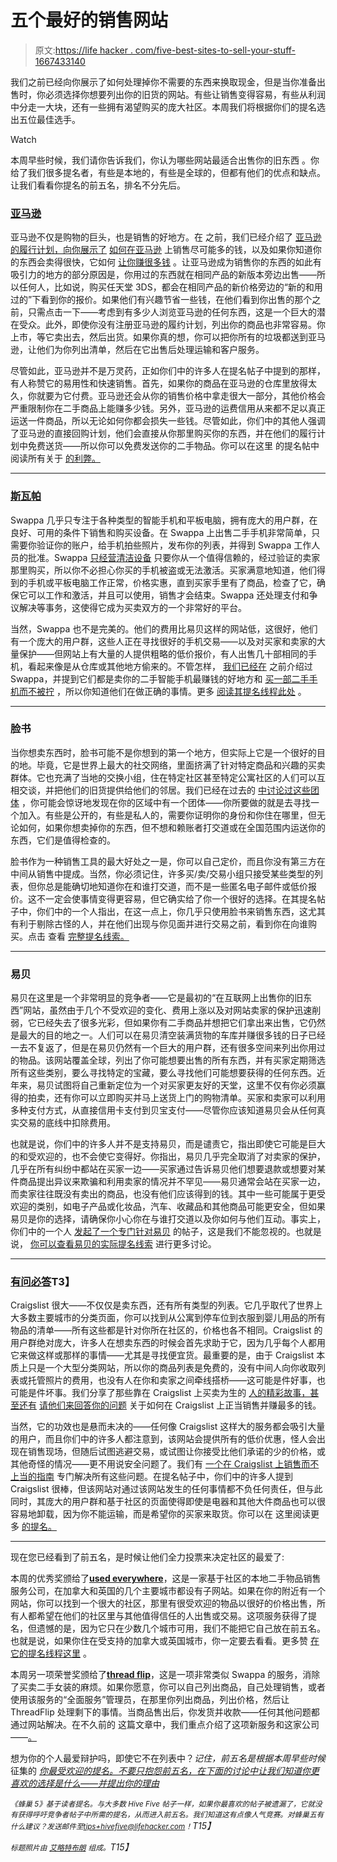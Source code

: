 # 五个最好的销售网站

> 原文:[https://life hacker . com/five-best-sites-to-sell-your-stuff-1667433140](https://lifehacker.com/five-best-sites-to-sell-your-stuff-1667433140)

我们之前已经向你展示了如何处理掉你不需要的东西来换取现金，但是当你准备出售时，你必须选择你想要列出你的旧货的网站。有些让销售变得容易，有些从利润中分走一大块，还有一些拥有渴望购买的庞大社区。本周我们将根据你们的提名选出五位最佳选手。

Watch

本周早些时候，我们请你告诉我们，你认为哪些网站最适合出售你的旧东西 。你给了我们很多提名者，有些是本地的，有些是全球的，但都有他们的优点和缺点。让我们看看你提名的前五名，排名不分先后。

### [亚马逊](http://amazon.com/?asc_campaign=InlineText&asc_refurl=https://lifehacker.com/five-best-sites-to-sell-your-stuff-1667433140&asc_source=&tag=kinjalifehackerlink-20)

亚马逊不仅是购物的巨头，也是销售的好地方。在 之前，我们已经介绍了 [亚马逊的履行计划，向你展示了](https://lifehacker.com/how-to-sell-your-excess-crap-for-cash-in-just-a-few-hou-5887412) [如何在亚马逊](http://lifehacker.com/how-to-get-the-most-money-selling-your-used-stuff-on-am-1476703887) 上销售尽可能多的钱，以及如果你知道你的东西会卖得很快，它如何 [让你赚很多钱](http://lifehacker.com/sell-your-used-junk-for-more-money-by-letting-amazon-st-1455378097) 。让亚马逊成为销售你的东西的如此有吸引力的地方的部分原因是，你用过的东西就在相同产品的新版本旁边出售——所以任何人，比如说，购买任天堂 3DS，都会在相同产品的新价格旁边的“新的和用过的”下看到你的报价。如果他们有兴趣节省一些钱，在他们看到你出售的那个之前，只需点击一下——考虑到有多少人浏览亚马逊的任何东西，这是一个巨大的潜在受众。此外，即使你没有注册亚马逊的履约计划，列出你的商品也非常容易。你上市，等它卖出去，然后出货。如果你真的想，你可以把你所有的垃圾都送到亚马逊，让他们为你列出清单，然后在它出售后处理运输和客户服务。

尽管如此，亚马逊并不是万灵药，正如你们中的许多人在提名帖子中提到的那样，有人称赞它的易用性和快速销售。首先，如果你的商品在亚马逊的仓库里放得太久，你就要为它付费。亚马逊还会从你的销售价格中拿走很大一部分，其他价格会严重限制你在二手商品上能赚多少钱。另外，亚马逊的运费信用从来都不足以真正运送一件商品，所以无论如何你都会损失一些钱。尽管如此，你们中的其他人强调了亚马逊的直接回购计划，他们会直接从你那里购买你的东西，并在他们的履行计划中免费送货——所以你可以免费发送你的二手物品。你可以在这里 的提名帖中阅读所有关于 [的利弊。](http://lifehacker.com/vote-amazon-why-direct-buy-back-amazon-will-buy-some-1666638927)

* * *

### [斯瓦帕](http://swappa.com/)

Swappa 几乎只专注于各种类型的智能手机和平板电脑，拥有庞大的用户群，在良好、可用的条件下销售和购买设备。在 Swappa 上出售二手手机非常简单，只需要你验证你的账户，给手机拍些照片，发布你的列表，并得到 Swappa 工作人员的批准。Swappa [只经营清洁设备](https://lifehacker.com/how-can-i-avoid-buying-a-stolen-phone-1485785360) 只要你从一个值得信赖的，经过验证的卖家那里购买，所以你不必担心你买的手机被盗或无法激活。买家满意地知道，他们得到的手机或平板电脑工作正常，价格实惠，直到买家手里有了商品，检查了它，确保它可以工作和激活，并且可以使用，销售才会结束。Swappa 还处理支付和争议解决等事务，这使得它成为买卖双方的一个非常好的平台。

当然，Swappa 也不是完美的。他们的费用比易贝这样的网站低，这很好，他们有一个庞大的用户群，这些人正在寻找很好的手机交易——以及对买家和卖家的大量保护——但网站上有大量的人提供粗略的低价报价，有人出售几十部相同的手机，看起来像是从仓库或其他地方偷来的。不管怎样， [我们已经在](https://lifehacker.com/swappa-is-a-simple-hassle-free-place-to-buy-and-sell-u-5751364) 之前介绍过 Swappa，并提到它们都是卖你的二手智能手机最赚钱的好地方和 [买一部二手手机而不被拧](http://lifehacker.com/how-to-buy-a-used-smartphone-without-getting-screwed-1560779463) ，所以你知道他们在做正确的事情。更多 [阅读其提名线程此处](http://lifehacker.com/http-swappa-com-for-selling-or-buying-used-cellpho-1666651837) 。

* * *

### 脸书

当你想卖东西时，脸书可能不是你想到的第一个地方，但实际上它是一个很好的目的地。毕竟，它是世界上最大的社交网络，里面挤满了针对特定商品和兴趣的买卖群体。它也充满了当地的交换小组，住在特定社区甚至特定公寓社区的人们可以互相交谈，并把他们的旧货提供给他们的邻居。我们已经在过去的 [中讨论过这些团体](https://lifehacker.com/sell-your-used-stuff-for-cash-on-facebook-for-hassle-fr-5983529) ，你可能会惊讶地发现在你的区域中有一个团体——你所要做的就是去寻找一个加入。有些是公开的，有些是私人的，需要你证明你的身份和你住在哪里，但无论如何，如果你想卖掉你的东西，但不想和赖账者打交道或在全国范围内运送你的东西，它们是值得检查的。

脸书作为一种销售工具的最大好处之一是，你可以自己定价，而且你没有第三方在中间从销售中提成。当然，你必须记住，许多买/卖/交易小组只接受某些类型的列表，但你总是能确切地知道你在和谁打交道，而不是一些匿名电子邮件或低价报价。这不一定会使事情变得更容易，但它确实给了你一个很好的选择。在其提名帖子中，你们中的一个人指出，在这一点上，你几乎只使用脸书来销售东西，这尤其有利于剔除古怪的人，并在他们出现与你见面并进行交易之前，看到你在向谁购买。点击 查看 [完整提名线索。](http://lifehacker.com/vote-facebook-why-honestly-i-dont-use-facebook-for-m-1666672806)

* * *

### 易贝

易贝在这里是一个非常明显的竞争者——它是最初的“在互联网上出售你的旧东西”网站，虽然由于几个不受欢迎的变化、费用上涨以及对网站卖家的保护迅速削弱，它已经失去了很多光彩，但如果你有二手商品并想把它们拿出来出售，它仍然是最大的目的地之一。人们可以在易贝清空装满货物的车库并赚很多钱的日子已经一去不复返了，但是在易贝仍然有一个巨大的用户群，还有很多空间来列出你用过的物品。该网站覆盖全球，列出了你可能想要出售的所有东西，并有买家定期筛选所有这些类别，要么寻找特定的宝藏，要么寻找他们可能想要获得的任何东西。近年来，易贝试图将自己重新定位为一个对买家更友好的天堂，这里不仅有你必须赢得的拍卖，还有你可以立即购买并马上送货上门的购物清单。买家和卖家可以利用多种支付方式，从直接信用卡支付到贝宝支付——尽管你应该知道易贝会从任何真实交易的底线中扣除费用。

也就是说，你们中的许多人并不是支持易贝，而是谴责它，指出即使它可能是巨大的和受欢迎的，也不会使它变得好。你指出，易贝几乎完全取消了对卖家的保护，几乎在所有纠纷中都站在买家一边——买家通过告诉易贝他们想要退款或想要对某件商品提出异议来欺骗和利用卖家的情况并不罕见——易贝通常会站在买家一边，而卖家往往既没有卖出的商品，也没有他们应该得到的钱。其中一些可能属于更受欢迎的类别，如电子产品或化妆品，汽车、收藏品和其他商品可能更安全，但如果易贝是你的选择，请确保你小心你在与谁打交道以及你如何与他们互动。事实上，你们中的一个人 [发起了一个专门针对易贝](http://lifehacker.com/not-ebay-they-are-so-pro-buyer-that-scammers-can-take-1666653142) 的帖子，这是我们不能忽视的。也就是说， [你可以查看易贝的实际提名线索](http://lifehacker.com/why-huge-global-reach-and-great-controls-for-selling-m-1666649796) 进行更多讨论。

* * *

### [有问必答](http://craigslist.org/)T3】

Craigslist 很大——不仅仅是卖东西，还有所有类型的列表。它几乎取代了世界上大多数主要城市的分类页面，你可以找到从公寓到停车位到衣服到婴儿用品的所有物品的清单——所有这些都是针对你所在社区的，价格也各不相同。Craigslist 的用户群绝对庞大，许多人在想卖东西的时候会首先求助于它，因为几乎每个人都用它来做这样或那样的事情——尤其是寻找便宜货。最重要的是，由于 Craigslist 本质上只是一个大型分类网站，所以你的商品列表是免费的，没有中间人向你收取列表或托管照片的费用，也没有人在你和卖家之间牵线搭桥——这可能是件好事，也可能是件坏事。我们分享了那些靠在 Craigslist 上买卖为生的 [人的精彩故事，甚至还有](https://lifehacker.com/how-i-earn-my-living-buying-and-selling-appliances-on-c-555205905) [请他们来回答你的问题](http://lifehacker.com/ask-an-expert-all-about-buying-and-selling-on-craigsli-633197024) 关于如何在 Craigslist 上正当销售并赚最多的钱。

当然，它的功效也是悬而未决的——任何像 Craigslist 这样大的服务都会吸引大量的用户，而且你们中的许多人都注意到，该网站会提供所有的低价优惠，怪人会出现在销售现场，但随后试图逃避交易，或试图让你接受比他们承诺的少的价格，或其他奇怪的情况——更不用说安全问题了。我们有 [一个在 Craigslist 上销售而不上当的指南](https://lifehacker.com/how-can-i-avoid-getting-screwed-when-selling-on-craigsl-5915608) 专门解决所有这些问题。在提名帖子中，你们中的许多人提到 Craigslist 很棒，但该网站对通过该网站发生的任何事情都不负任何责任，但与此同时，其庞大的用户群和基于社区的页面使得即使是电器和其他大件商品也可以很容易地卸载，因为你不能运输，而是希望你的买家来取货。你可以在 这里阅读更多 [的提名。](http://lifehacker.com/vote-craigslist-why-considering-everyone-uses-it-its-1666637375)

* * *

现在您已经看到了前五名，是时候让他们全力投票来决定社区的最爱了:

本周的优秀奖颁给了[**used everywhere**](http://www.usedeverywhere.com/)，这是一家基于社区的本地二手物品销售服务公司，在加拿大和英国的几个主要城市都设有子网站。如果在你的附近有一个网站，你可以找到一个很大的社区，那里有很受欢迎的物品以很好的价格出售，所有人都希望在他们的社区里与其他值得信任的人出售或交易。这项服务获得了提名，但遗憾的是，因为它只在少数几个城市可用，我们不能把它自己放在前五名。也就是说，如果你住在受支持的加拿大或英国城市，你一定要去看看。更多赞 [在它的提名线程这里](http://lifehacker.com/vote-usedeverywhere-com-why-this-site-has-taken-off-w-1666804267) 。

本周另一项荣誉奖颁给了[**thread flip**](http://threadflip.com/)，这是一项非常类似 Swappa 的服务，消除了买卖二手女装的麻烦。如果你愿意，你可以自己列出商品，自己处理销售，或者使用该服务的“全面服务”管理员，在那里你列出商品，列出价格，然后让 ThreadFlip 处理剩下的事情。当商品售出后，你发货并收款——任何其他问题都通过网站解决。在不久前的 这篇文章中，我们重点介绍了这项新服务和这家公司——[。](https://lifehacker.com/threadflip-makes-it-easy-to-buy-and-sell-gently-used-wo-1660110769)

想为你的个人最爱辩护吗，即使它不在列表中？*记住，前五名是根据本周早些时候* 征集的 [*你最受欢迎的提名。不要只抱怨前五名，在下面的讨论中让我们知道你更喜欢的选择是什么——并提出你的理由*](https://lifehacker.com/whats-the-best-site-to-sell-your-stuff-1666431106)

*<small>《蜂巢 5》基于读者提名。与大多数 Hive Five 帖子一样，如果你最喜欢的帖子被遗漏了，它就没有获得呼吁竞争者帖子中所需的提名，从而进入前五名。我们知道这有点像人气竞赛。对蜂巢五有什么建议？发送邮件至</small>*[*<small>tips+hivefive@lifehacker.com</small>*](mailto:tips+hivefive@lifehacker.com)*<small>！</small>T15】*

*<small>标题照片由</small>* [*<small>艾略特布朗</small>*](https://www.flickr.com/photos/ell-r-brown/5309486652/) *<small>组成。</small>T15】*